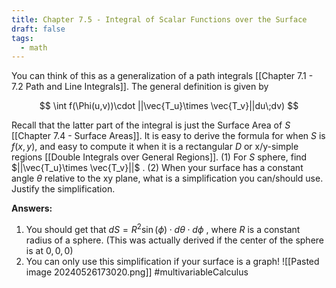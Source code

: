 ```yaml
---
title: Chapter 7.5 - Integral of Scalar Functions over the Surface
draft: false
tags:
  - math
---
```

 You can think of this as a generalization of a path integrals [[Chapter 7.1 - 7.2 Path and Line Integrals]]. The general definition is given by 
 
 $$
 \int f(\Phi(u,v))\cdot ||\vec{T_u}\times \vec{T_v}||du\;dv)
 $$
 
  Recall that the latter part of the integral is just the Surface Area of $S$ [[Chapter 7.4 - Surface Areas]]. It is easy to derive the formula for when $S$ is $f(x,y)$, and easy to compute it when it is a rectangular $D$ or x/y-simple regions [[Double Integrals over General Regions]]. (1) For $S$ sphere, find $||\vec{T_u}\times \vec{T_v}||$ . (2) When your surface has a constant angle $\theta$ relative to the xy plane, what is a simplification you can/should use. Justify the simplification. 


**Answers:**
1) You should get that $dS = R^2 \sin(\phi)\cdot d\theta \cdot d \phi$ , where $R$ is a constant radius of a sphere. (This was actually derived if the center of the sphere is at $0,0,0$)
2) You can only use this simplification if your surface is a graph!  ![[Pasted image 20240526173020.png]]
#multivariableCalculus 


